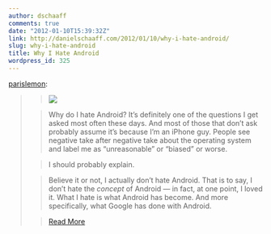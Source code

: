 ```yaml
---
author: dschaaff
comments: true
date: "2012-01-10T15:39:32Z"
link: http://danielschaaff.com/2012/01/10/why-i-hate-android/
slug: why-i-hate-android
title: Why I Hate Android
wordpress_id: 325
---
```


[parislemon](http://parislemon.com/post/15604811641/why-i-hate-android):





<blockquote>

> 
> ![](https://lh4.googleusercontent.com/-2WOrrM5-0R8/Twu6f6210JI/AAAAAAAAKLw/MCHn6znOkj4/s600/ss.png)
> 
> 

> 
> Why do I hate Android? It’s definitely one of the questions I get asked most often these days. And most of those that don’t ask probably assume it’s because I’m an iPhone guy. People see negative take after negative take about the operating system and label me as “unreasonable” or “biased” or worse.
> 
> 

> 
> I should probably explain.
> 
> 

> 
> Believe it or not, I actually don’t hate Android. That is to say, I don’t hate the _concept_ of Android — in fact, at one point, I loved it. What I hate is what Android has become. And more specifically, what Google has done with Android.
> 
> 

> 
> [Read More](http://parislemon.com/post/15604811641/why-i-hate-android)
> 
> </blockquote>
